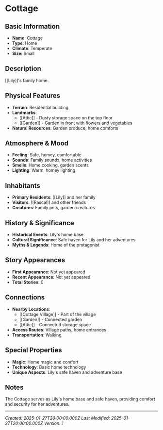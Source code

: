 # Cottage

## Basic Information
- **Name**: Cottage
- **Type**: Home
- **Climate**: Temperate
- **Size**: Small

## Description
[[Lily]]'s family home.

## Physical Features
- **Terrain**: Residential building
- **Landmarks**: 
  - [[Attic]] - Dusty storage space on the top floor
  - [[Garden]] - Garden in front with flowers and vegetables
- **Natural Resources**: Garden produce, home comforts

## Atmosphere & Mood
- **Feeling**: Safe, homey, comfortable
- **Sounds**: Family sounds, home activities
- **Smells**: Home cooking, garden scents
- **Lighting**: Warm, homey lighting

## Inhabitants
- **Primary Residents**: [[Lily]] and her family
- **Visitors**: [[Rascal]] and other friends
- **Creatures**: Family pets, garden creatures

## History & Significance
- **Historical Events**: Lily's home base
- **Cultural Significance**: Safe haven for Lily and her adventures
- **Myths & Legends**: Home of the protagonist

## Story Appearances
- **First Appearance**: Not yet appeared
- **Recent Appearance**: Not yet appeared
- **Total Stories**: 0

## Connections
- **Nearby Locations**: 
  - [[Cottage Village]] - Part of the village
  - [[Garden]] - Connected garden
  - [[Attic]] - Connected storage space
- **Access Routes**: Village paths, home entrances
- **Transportation**: Walking

## Special Properties
- **Magic**: Home magic and comfort
- **Technology**: Basic home technology
- **Unique Aspects**: Lily's safe haven and adventure base

## Notes
The Cottage serves as Lily's home base and safe haven, providing comfort and security for her adventures.

---
*Created: 2025-01-27T20:00:00.000Z*
*Last Modified: 2025-01-27T20:00:00.000Z*
*Version: 1*

